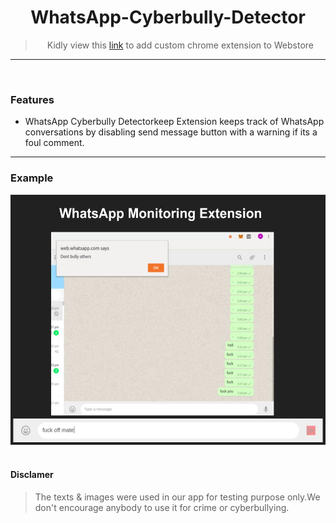 <div align='center'>
  <h1> WhatsApp-Cyberbully-Detector </h1>

> Kidly view this [link](https://www.howtogeek.com/120743/how-to-install-extensions-from-outside-the-chrome-web-store/) to add custom chrome extension to Webstore

</div>


-----------------
<br>

### Features

- WhatsApp Cyberbully Detectorkeep Extension keeps track of WhatsApp conversations by disabling send message button with a warning if its a foul comment. 

---------------------

### Example

<div align='center'>
    <img src='./images/1.jpg'
    width=600 height=400>
</div>
<br>

#### Disclamer

>The texts & images were used in our app for testing purpose only.We don't encourage anybody to use it for crime or cyberbullying.